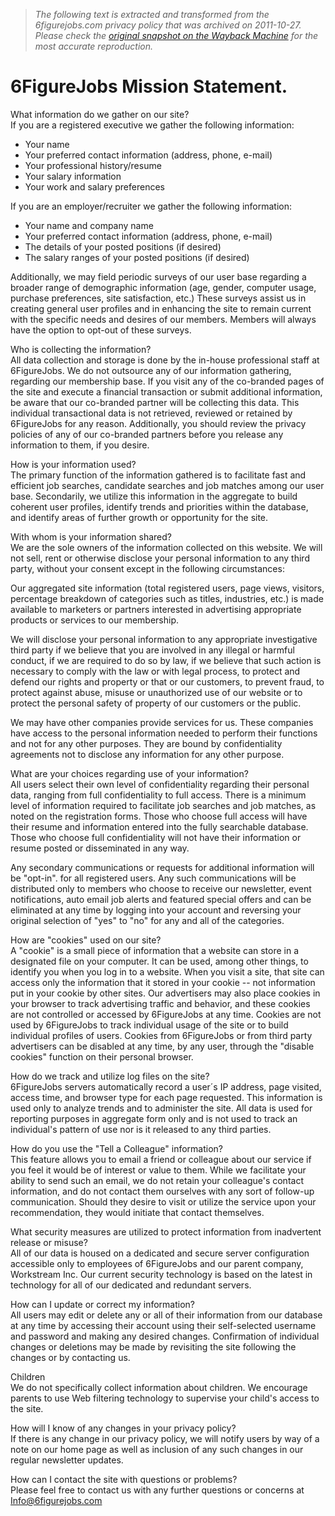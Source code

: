 > *The following text is extracted and transformed from the 6figurejobs.com privacy policy that was archived on 2011-10-27. Please check the [original snapshot on the Wayback Machine](https://web.archive.org/web/20111027214607id_/https%3A//www.6figurejobs.com/6FigureJobs_PrivacyStatement.cfm%3F100k%3D1%26jrl%3D1%26l%3D2448) for the most accurate reproduction.*

# 6FigureJobs Mission Statement.

  
What information do we gather on our site?  
If you are a registered executive we gather the following information: 

  * Your name 
  * Your preferred contact information (address, phone, e-mail) 
  * Your professional history/resume 
  * Your salary information 
  * Your work and salary preferences 



If you are an employer/recruiter we gather the following information: 

  * Your name and company name 
  * Your preferred contact information (address, phone, e-mail) 
  * The details of your posted positions (if desired) 
  * The salary ranges of your posted positions (if desired) 



Additionally, we may field periodic surveys of our user base regarding a broader range of demographic information (age, gender, computer usage, purchase preferences, site satisfaction, etc.) These surveys assist us in creating general user profiles and in enhancing the site to remain current with the specific needs and desires of our members. Members will always have the option to opt-out of these surveys. 

Who is collecting the information?  
All data collection and storage is done by the in-house professional staff at 6FigureJobs. We do not outsource any of our information gathering, regarding our membership base. If you visit any of the co-branded pages of the site and execute a financial transaction or submit additional information, be aware that our co-branded partner will be collecting this data. This individual transactional data is not retrieved, reviewed or retained by 6FigureJobs for any reason. Additionally, you should review the privacy policies of any of our co-branded partners before you release any information to them, if you desire. 

How is your information used?  
The primary function of the information gathered is to facilitate fast and efficient job searches, candidate searches and job matches among our user base. Secondarily, we utilize this information in the aggregate to build coherent user profiles, identify trends and priorities within the database, and identify areas of further growth or opportunity for the site. 

With whom is your information shared?  
We are the sole owners of the information collected on this website. We will not sell, rent or otherwise disclose your personal information to any third party, without your consent except in the following circumstances: 

Our aggregated site information (total registered users, page views, visitors, percentage breakdown of categories such as titles, industries, etc.) is made available to marketers or partners interested in advertising appropriate products or services to our membership. 

We will disclose your personal information to any appropriate investigative third party if we believe that you are involved in any illegal or harmful conduct, if we are required to do so by law, if we believe that such action is necessary to comply with the law or with legal process, to protect and defend our rights and property or that or our customers, to prevent fraud, to protect against abuse, misuse or unauthorized use of our website or to protect the personal safety of property of our customers or the public. 

We may have other companies provide services for us. These companies have access to the personal information needed to perform their functions and not for any other purposes. They are bound by confidentiality agreements not to disclose any information for any other purpose. 

What are your choices regarding use of your information?  
All users select their own level of confidentiality regarding their personal data, ranging from full confidentiality to full access. There is a minimum level of information required to facilitate job searches and job matches, as noted on the registration forms. Those who choose full access will have their resume and information entered into the fully searchable database. Those who choose full confidentiality will not have their information or resume posted or disseminated in any way. 

Any secondary communications or requests for additional information will be "opt-in". for all registered users. Any such communications will be distributed only to members who choose to receive our newsletter, event notifications, auto email job alerts and featured special offers and can be eliminated at any time by logging into your account and reversing your original selection of "yes" to "no" for any and all of the categories. 

How are "cookies" used on our site?  
A "cookie" is a small piece of information that a website can store in a designated file on your computer. It can be used, among other things, to identify you when you log in to a website. When you visit a site, that site can access only the information that it stored in your cookie -- not information put in your cookie by other sites. Our advertisers may also place cookies in your browser to track advertising traffic and behavior, and these cookies are not controlled or accessed by 6FigureJobs at any time. Cookies are not used by 6FigureJobs to track individual usage of the site or to build individual profiles of users. Cookies from 6FigureJobs or from third party advertisers can be disabled at any time, by any user, through the "disable cookies" function on their personal browser. 

How do we track and utilize log files on the site?  
6FigureJobs servers automatically record a user´s IP address, page visited, access time, and browser type for each page requested. This information is used only to analyze trends and to administer the site. All data is used for reporting purposes in aggregate form only and is not used to track an individual's pattern of use nor is it released to any third parties. 

How do you use the "Tell a Colleague" information?  
This feature allows you to email a friend or colleague about our service if you feel it would be of interest or value to them. While we facilitate your ability to send such an email, we do not retain your colleague's contact information, and do not contact them ourselves with any sort of follow-up communication. Should they desire to visit or utilize the service upon your recommendation, they would initiate that contact themselves. 

What security measures are utilized to protect information from inadvertent release or misuse?  
All of our data is housed on a dedicated and secure server configuration accessible only to employees of 6FigureJobs and our parent company, Workstream Inc. Our current security technology is based on the latest in technology for all of our dedicated and redundant servers. 

How can I update or correct my information?  
All users may edit or delete any or all of their information from our database at any time by accessing their account using their self-selected username and password and making any desired changes. Confirmation of individual changes or deletions may be made by revisiting the site following the changes or by contacting us. 

Children  
We do not specifically collect information about children. We encourage parents to use Web filtering technology to supervise your child's access to the site. 

How will I know of any changes in your privacy policy?  
If there is any change in our privacy policy, we will notify users by way of a note on our home page as well as inclusion of any such changes in our regular newsletter updates. 

How can I contact the site with questions or problems?  
Please feel free to contact us with any further questions or concerns at [Info@6figurejobs.com](mailto:Info@6figurejobs.com)
